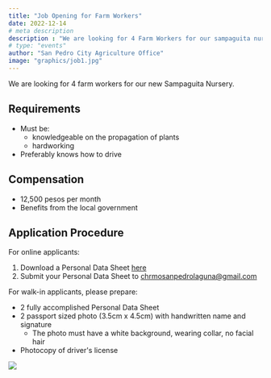```yaml
---
title: "Job Opening for Farm Workers"
date: 2022-12-14
# meta description
description : "We are looking for 4 Farm Workers for our sampaguita nursery"
# type: "events"
author: "San Pedro City Agriculture Office"
image: "graphics/job1.jpg"  
---
```



We are looking for 4 farm workers for our new Sampaguita Nursery. 

## Requirements

- Must be:
  - knowledgeable on the propagation of plants 
  - hardworking
- Preferably knows how to drive

## Compensation

- 12,500 pesos per month
- Benefits from the local government

## Application Procedure

For online applicants:

1. Download a Personal Data Sheet [here](https://www.csc.gov.ph/downloads/category/223-csc-form-212-revised-2017-personal-data-sheet)
2. Submit your Personal Data Sheet to chrmosanpedrolaguna@gmail.com 

For walk-in applicants, please prepare:

- 2 fully accomplished Personal Data Sheet
- 2 passport sized photo (3.5cm x 4.5cm) with handwritten name and signature
  - The photo must have a white background, wearing collar, no facial hair  
- Photocopy of driver's license

![](graphics/job0.jpg)

